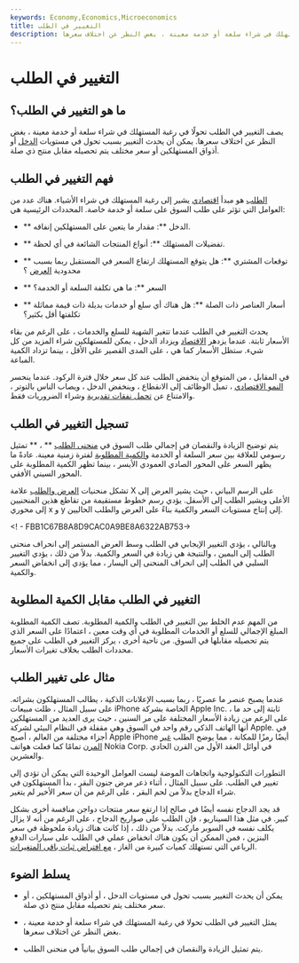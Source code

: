 ```yaml
---
keywords: Economy,Economics,Microeconomics
title: التغيير في الطلب
description: يصف التغيير في الطلب تحولًا في رغبة المستهلك في شراء سلعة أو خدمة معينة ، بغض النظر عن اختلاف سعرها.
---
```


# التغيير في الطلب
## ما هو التغيير في الطلب؟

يصف التغيير في الطلب تحولًا في رغبة المستهلك في شراء سلعة أو خدمة معينة ، بغض النظر عن اختلاف سعرها. يمكن أن يحدث التغيير بسبب تحول في مستويات [الدخل](/income) أو أذواق المستهلكين أو سعر مختلف يتم تحصيله مقابل منتج ذي صلة.

## فهم التغيير في الطلب

[الطلب](/demand) هو مبدأ [اقتصادي](/economics) يشير إلى رغبة المستهلك في شراء الأشياء. هناك عدد من العوامل التي تؤثر على طلب السوق على سلعة أو خدمة خاصة. المحددات الرئيسية هي:

- ** الدخل **: مقدار ما يتعين على المستهلكين إنفاقه.

- ** تفضيلات المستهلك **: أنواع المنتجات الشائعة في أي لحظة.

- ** توقعات المشتري **: هل يتوقع المستهلك ارتفاع السعر في المستقبل ربما بسبب محدودية [العرض](/supply) ؟

- ** السعر **: ما هي تكلفة السلعة أو الخدمة؟

- ** أسعار العناصر ذات الصلة **: هل هناك أي سلع أو خدمات بديلة ذات قيمة مماثلة تكلفتها أقل بكثير؟

يحدث التغيير في الطلب عندما تتغير الشهية للسلع والخدمات ، على الرغم من بقاء الأسعار ثابتة. عندما يزدهر [الاقتصاد](/economy) ويزداد الدخل ، يمكن للمستهلكين شراء المزيد من كل شيء. ستظل الأسعار كما هي ، على المدى القصير على الأقل ، بينما تزداد الكمية المباعة.

في المقابل ، من المتوقع أن ينخفض الطلب عند كل سعر خلال فترة الركود. عندما ينحسر [النمو الاقتصادي](/economicgrowth) ، تميل الوظائف إلى الانقطاع ، وينخفض الدخل ، ويصاب الناس بالتوتر ، والامتناع عن [تحمل نفقات تقديرية](/discretionary-expense) وشراء الضروريات فقط.

## تسجيل التغيير في الطلب

يتم توضيح الزيادة والنقصان في إجمالي طلب السوق في [منحنى الطلب](/demand-curve) ** ، ** تمثيل رسومي للعلاقة بين سعر السلعة أو الخدمة [والكمية المطلوبة](/quantitydemanded) لفترة زمنية معينة. عادةً ما يظهر السعر على المحور الصادي العمودي الأيسر ، بينما تظهر الكمية المطلوبة على المحور السيني الأفقي.

تشكل منحنيات [العرض والطلب](/law-of-supply-demand) علامة X على الرسم البياني ، حيث يشير العرض إلى الأعلى ويشير الطلب إلى الأسفل. يؤدي رسم خطوط مستقيمة من تقاطع هذين المنحنيين إلى محوري x و y إلى إنتاج مستويات السعر والكمية بناءً على العرض والطلب الحاليين.

<! - FBB1C67B8A8D9CAC0A9BE8A6322AB753->

وبالتالي ، يؤدي التغيير الإيجابي في الطلب وسط العرض المستمر إلى انحراف منحنى الطلب إلى اليمين ، والنتيجة هي زيادة في السعر والكمية. بدلاً من ذلك ، يؤدي التغيير السلبي في الطلب إلى انحراف المنحنى إلى اليسار ، مما يؤدي إلى انخفاض السعر والكمية.

## التغيير في الطلب مقابل الكمية المطلوبة

من المهم عدم الخلط بين التغيير في الطلب والكمية المطلوبة. تصف الكمية المطلوبة المبلغ الإجمالي للسلع أو الخدمات المطلوبة في أي وقت معين ، اعتمادًا على السعر الذي يتم تحصيله مقابلها في السوق. من ناحية أخرى ، يركز التغيير في الطلب على جميع محددات الطلب بخلاف تغيرات الأسعار.

## مثال على تغيير الطلب

عندما يصبح عنصر ما عصريًا ، ربما بسبب الإعلانات الذكية ، يطالب المستهلكون بشرائه. على سبيل المثال ، ظلت مبيعات iPhone الخاصة بشركة Apple Inc. ثابتة إلى حد ما ، على الرغم من زيادة الأسعار المختلفة على مر السنين ، حيث يرى العديد من المستهلكين أنها الهاتف الذكي رقم واحد في السوق وهي مقفلة في النظام البيئي لشركة Apple. في أجزاء مختلفة من العالم ، أصبح Apple iPhone أيضًا رمزًا للمكانة ، مما يوضح الطلب [غير المرن](/inelastic) تمامًا كما فعلت هواتف Nokia Corp. في أوائل العقد الأول من القرن الحادي والعشرين.

التطورات التكنولوجية واتجاهات الموضة ليست العوامل الوحيدة التي يمكن أن تؤدي إلى تغيير في الطلب. على سبيل المثال ، أثناء ذعر مرض جنون البقر ، بدأ المستهلكون في شراء الدجاج بدلاً من لحم البقر ، على الرغم من أن سعر الأخير لم يتغير.

قد يجد الدجاج نفسه أيضًا في صالح إذا ارتفع سعر منتجات دواجن منافسة أخرى بشكل كبير. في مثل هذا السيناريو ، فإن الطلب على صواريخ الدجاج ، على الرغم من أنه لا يزال يكلف نفسه في السوبر ماركت. بدلاً من ذلك ، إذا كانت هناك زيادة ملحوظة في سعر البنزين ، فمن الممكن أن يكون هناك انخفاض عملي في الطلب على سيارات الدفع الرباعي التي تستهلك كميات كبيرة من الغاز ، [مع افتراض ثبات باقى المتغيرات](/ceterisparibus).

## يسلط الضوء

- يمكن أن يحدث التغيير بسبب تحول في مستويات الدخل ، أو أذواق المستهلكين ، أو سعر مختلف يتم تحصيله مقابل منتج ذي صلة.

- يمثل التغيير في الطلب تحولا في رغبة المستهلك في شراء سلعة أو خدمة معينة ، بغض النظر عن اختلاف سعرها.

- يتم تمثيل الزيادة والنقصان في إجمالي طلب السوق بيانياً في منحنى الطلب.

